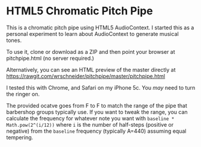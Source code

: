 HTML5 Chromatic Pitch Pipe
=========

This is a chromatic pitch pipe using HTML5 AudioContext.  I started this as a personal experiment to learn about AudioContext to generate musical tones.  

To use it, clone or download as a ZIP and then point your browser at pitchpipe.html (no server required.)

Alternatively, you can see an HTML preview of the master directly at https://rawgit.com/wrschneider/pitchpipe/master/pitchpipe.html

I tested this with Chrome, and Safari on my iPhone 5c.  You *may* need to turn the ringer on.

The provided ocatve goes from F to F to match the range of the pipe that barbershop groups typically use.
If you want to tweak the range, you can calculate the frequency for whatever note you want with `baseline * Math.pow(2^(i/12))` where `i` is the number of half-steps (positive or negative) from the `baseline` frequency (typically A=440) assuming equal tempering.
